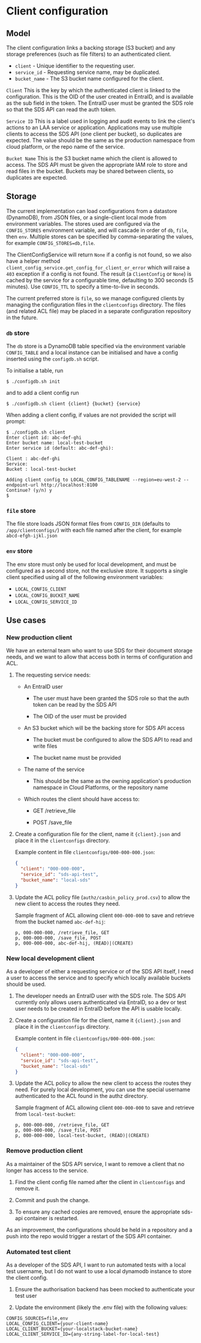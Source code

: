 # Client configuration

## Model

The client configuration links a backing storage (S3 bucket) and any storage preferences (such as file filters) to an 
authenticated client.

* `client` - Unique identifier to the requesting user.
* `service_id` - Requesting service name, may be duplicated.
* `bucket_name` - The S3 bucket name configured for the client.

`Client` This is the key by which the authenticated client is linked to the configuration. This is the OID of the user 
created in EntraID, and is available as the sub field in the token. The EntraID user must be granted the SDS role so 
that the SDS API can read the auth token.

`Service ID` This is a label used in logging and audit events to link the client's actions to an LAA service or
application. Applications may use multiple clients to access the SDS API (one client per bucket), so duplicates are 
expected. The value should be the same as the production namespace from cloud platform, or the repo name of the service.

`Bucket Name` This is the S3 bucket name which the client is allowed to access. The SDS API must be given the 
appropriate IAM role to store and read files in the bucket. Buckets may be shared between clients, so duplicates are 
expected.

## Storage

The current implementation can load configurations from a datastore (DynamoDB), from JSON files, or a single-client 
local mode from environment variables. The stores used are configured via the `CONFIG_STORES` environment variable, and
will cascade in order of `db`, `file`, then `env`. Multiple stores can be specified by comma-separating the values, for
example `CONFIG_STORES=db,file`.

The ClientConfigService will return `None` if a config is not found, so we also have a helper method
`client_config_service.get_config_for_client_or_error` which will raise a `403` exception if a config is not found. 
The result (a `ClientConfig` or `None`) is cached by the service for a configurable time, defaulting to 300 seconds
(5 minutes). Use `CONFIG_TTL` to specify a time-to-live in seconds.

The current preferred store is `file`, so we manage configured clients by managing the configuration files in the
`clientconfigs` directory. The files (and related ACL file) may be placed in a separate configuration repository in the
future.

### `db` store

The `db` store is a DynamoDB table specified via the environment variable `CONFIG_TABLE` and a local instance can be 
initialised and have a config inserted using the `configdb.sh` script.

To initialise a table, run 
```shell
$ ./configdb.sh init
```
and to add a client config run
```shell
$ ./configdb.sh client {client} {bucket} {service}
```
When adding a client config, if values are not provided the script will prompt:
```shell
$ ./configdb.sh client
Enter client id: abc-def-ghi
Enter bucket name: local-test-bucket
Enter service id (default: abc-def-ghi): 

Client : abc-def-ghi
Service: 
Bucket : local-test-bucket

Adding client config to LOCAL_CONFIG_TABLENAME --region=eu-west-2 --endpoint-url http://localhost:8100
Continue? (y/n) y
$ 
```

### `file` store

The file store loads JSON format files from `CONFIG_DIR` (defaults to `/app/clientconfigs/`) with each file named after
the client, for example `abcd-efgh-ijkl.json`

### `env` store

The env store must only be used for local development, and must be configured as a second store, not the exclusive 
store. It supports a single client specified using all of the following environment variables:
* `LOCAL_CONFIG_CLIENT`
* `LOCAL_CONFIG_BUCKET_NAME`
* `LOCAL_CONFIG_SERVICE_ID` 

## Use cases

### New production client

We have an external team who want to use SDS for their document storage needs, and we want to allow that access both in
terms of configuration and ACL.

1. The requesting service needs:

   * An EntraID user

     * The user must have been granted the SDS role so that the auth token can be read by the SDS API

     * The OID of the user must be provided

   * An S3 bucket which will be the backing store for SDS API access

     * The bucket must be configured to allow the SDS API to read and write files

     * The bucket name must be provided

   * The name of the service

     * This should be the same as the owning application's production namespace in Cloud Platforms, or the repository
       name

   * Which routes the client should have access to:

     * GET /retrieve_file

     * POST /save_file

2. Create a configuration file for the client, name it `{client}.json` and place it in the `clientconfigs` directory.

    Example content in file `clientconfigs/000-000-000.json`: 
    ```json
    {
      "client": "000-000-000",
      "service_id": "sds-api-test",
      "bucket_name": "local-sds"
    }
    ```


3. Update the ACL policy file (`authz/casbin_policy_prod.csv`) to allow the new client to access the routes they need. 

    Sample fragment of ACL allowing client `000-000-000` to save and retrieve from the bucket named `abc-def-hij`: 
    ```csv
    p, 000-000-000, /retrieve_file, GET
    p, 000-000-000, /save_file, POST
    p, 000-000-000, abc-def-hij, (READ)|(CREATE)
    ```


### New local development client

As a developer of either a requesting service or of the SDS API itself, I need a user to access the service and to 
specify which locally available buckets should be used.

1. The developer needs an EntraID user with the SDS role. The SDS API currently only allows users authenticated via
   EntraID, so a dev or test user needs to be created in EntraID before the API is usable locally.

2. Create a configuration file for the client, name it `{client}.json` and place it in the `clientconfigs` directory.

    Example content in file `clientconfigs/000-000-000.json`: 
    ```json
    {
      "client": "000-000-000",
      "service_id": "sds-api-test",
      "bucket_name": "local-sds"
    }
    ```

3. Update the ACL policy to allow the new client to access the routes they need. For purely local development, you can
   use the special username authenticated to the ACL found in the authz directory.

    Sample fragment of ACL allowing client `000-000-000` to save and retrieve from `local-test-bucket`: 
    ```csv
    p, 000-000-000, /retrieve_file, GET
    p, 000-000-000, /save_file, POST
    p, 000-000-000, local-test-bucket, (READ)|(CREATE)
    ```

### Remove production client

As a maintainer of the SDS API service, I want to remove a client that no longer has access to the service.

1. Find the client config file named after the client in `clientconfigs` and remove it.

2. Commit and push the change.

3. To ensure any cached copies are removed, ensure the appropriate sds-api container is restarted.

As an improvement, the configurations should be held in a repository and a push into the repo would trigger a restart
of the SDS API container.

### Automated test client

As a developer of the SDS API, I want to run automated tests with a local test username, but I do not want to use a 
local dynamodb instance to store the client config.

1. Ensure the authorisation backend has been mocked to authenticate your test user

2. Update the environment (likely the .env file) with the following values:
```shell
CONFIG_SOURCES=file,env
LOCAL_CONFIG_CLIENT={your-client-name}
LOCAL_CLIENT_BUCKET={your-localstack-bucket-name}
LOCAL_CLIENT_SERVICE_ID={any-string-label-for-local-test}
```
